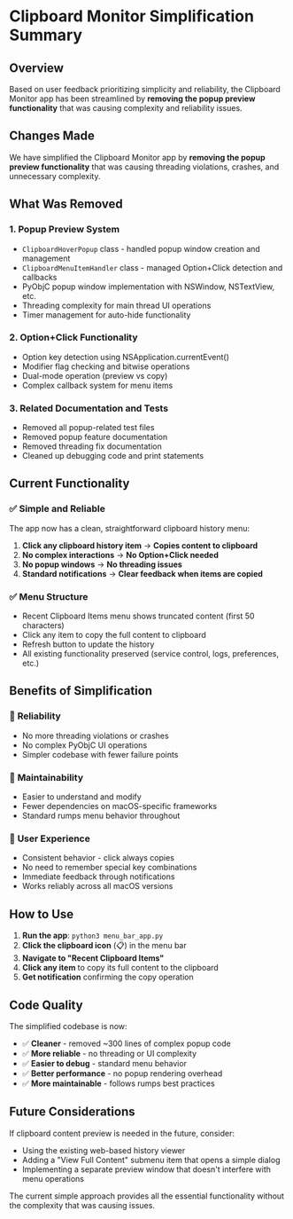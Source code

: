 # Clipboard Monitor Simplification Summary

## Overview

Based on user feedback prioritizing simplicity and reliability, the Clipboard Monitor app has been streamlined by **removing the popup preview functionality** that was causing complexity and reliability issues.

## Changes Made

We have simplified the Clipboard Monitor app by **removing the popup preview functionality** that was causing threading violations, crashes, and unnecessary complexity.

## What Was Removed

### 1. Popup Preview System
- `ClipboardHoverPopup` class - handled popup window creation and management
- `ClipboardMenuItemHandler` class - managed Option+Click detection and callbacks
- PyObjC popup window implementation with NSWindow, NSTextView, etc.
- Threading complexity for main thread UI operations
- Timer management for auto-hide functionality

### 2. Option+Click Functionality
- Option key detection using NSApplication.currentEvent()
- Modifier flag checking and bitwise operations
- Dual-mode operation (preview vs copy)
- Complex callback system for menu items

### 3. Related Documentation and Tests
- Removed all popup-related test files
- Removed popup feature documentation
- Removed threading fix documentation
- Cleaned up debugging code and print statements

## Current Functionality

### ✅ **Simple and Reliable**
The app now has a clean, straightforward clipboard history menu:

1. **Click any clipboard history item** → **Copies content to clipboard**
2. **No complex interactions** → **No Option+Click needed**
3. **No popup windows** → **No threading issues**
4. **Standard notifications** → **Clear feedback when items are copied**

### ✅ **Menu Structure**
- Recent Clipboard Items menu shows truncated content (first 50 characters)
- Click any item to copy the full content to clipboard
- Refresh button to update the history
- All existing functionality preserved (service control, logs, preferences, etc.)

## Benefits of Simplification

### 🎯 **Reliability**
- No more threading violations or crashes
- No complex PyObjC UI operations
- Simpler codebase with fewer failure points

### 🎯 **Maintainability**
- Easier to understand and modify
- Fewer dependencies on macOS-specific frameworks
- Standard rumps menu behavior throughout

### 🎯 **User Experience**
- Consistent behavior - click always copies
- No need to remember special key combinations
- Immediate feedback through notifications
- Works reliably across all macOS versions

## How to Use

1. **Run the app**: `python3 menu_bar_app.py`
2. **Click the clipboard icon** (📋) in the menu bar
3. **Navigate to "Recent Clipboard Items"**
4. **Click any item** to copy its full content to the clipboard
5. **Get notification** confirming the copy operation

## Code Quality

The simplified codebase is now:
- ✅ **Cleaner** - removed ~300 lines of complex popup code
- ✅ **More reliable** - no threading or UI complexity
- ✅ **Easier to debug** - standard menu behavior
- ✅ **Better performance** - no popup rendering overhead
- ✅ **More maintainable** - follows rumps best practices

## Future Considerations

If clipboard content preview is needed in the future, consider:
- Using the existing web-based history viewer
- Adding a "View Full Content" submenu item that opens a simple dialog
- Implementing a separate preview window that doesn't interfere with menu operations

The current simple approach provides all the essential functionality without the complexity that was causing issues.
